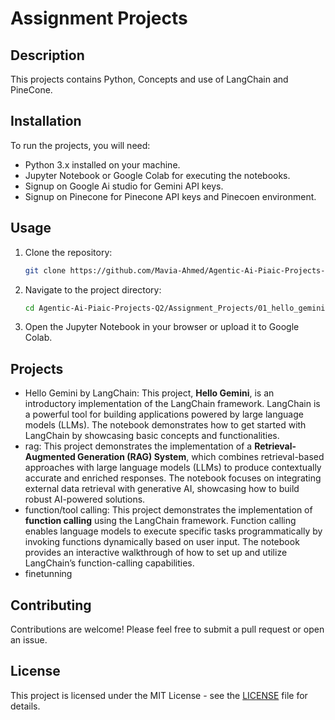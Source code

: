 # Assignment Projects

## Description
This projects contains Python, Concepts and use of LangChain and PineCone.

## Installation
To run the projects, you will need:
- Python 3.x installed on your machine.
- Jupyter Notebook or Google Colab for executing the notebooks.
- Signup on Google Ai studio for Gemini API keys.
- Signup on Pinecone for Pinecone API keys and Pinecoen environment.

## Usage
1. Clone the repository:
   ```bash
   git clone https://github.com/Mavia-Ahmed/Agentic-Ai-Piaic-Projects-Q2.git
   ```
2. Navigate to the project directory:
   ```bash
   cd Agentic-Ai-Piaic-Projects-Q2/Assignment_Projects/01_hello_gemini
   ```
3. Open the Jupyter Notebook in your browser or upload it to Google Colab.

## Projects
- Hello Gemini by LangChain:
This project, **Hello Gemini**, is an introductory implementation of the LangChain framework. LangChain is a powerful tool for building applications powered by large language models (LLMs). The notebook demonstrates how to get started with LangChain by showcasing basic concepts and functionalities.
- rag:
This project demonstrates the implementation of a **Retrieval-Augmented Generation (RAG) System**, which combines retrieval-based approaches with large language models (LLMs) to produce contextually accurate and enriched responses. The notebook focuses on integrating external data retrieval with generative AI, showcasing how to build robust AI-powered solutions.
- function/tool calling:
This project demonstrates the implementation of **function calling** using the LangChain framework. Function calling enables language models to execute specific tasks programmatically by invoking functions dynamically based on user input. The notebook provides an interactive walkthrough of how to set up and utilize LangChain’s function-calling capabilities.
- finetunning

## Contributing
Contributions are welcome! Please feel free to submit a pull request or open an issue.

## License
This project is licensed under the MIT License - see the [LICENSE](LICENSE) file for details.
